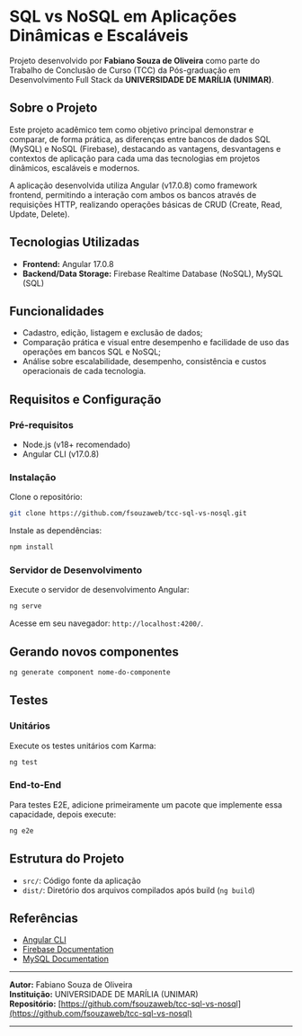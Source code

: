 # SQL vs NoSQL em Aplicações Dinâmicas e Escaláveis

Projeto desenvolvido por **Fabiano Souza de Oliveira** como parte do Trabalho de Conclusão de Curso (TCC) da Pós-graduação em Desenvolvimento Full Stack da **UNIVERSIDADE DE MARÍLIA (UNIMAR)**.

## Sobre o Projeto

Este projeto acadêmico tem como objetivo principal demonstrar e comparar, de forma prática, as diferenças entre bancos de dados SQL (MySQL) e NoSQL (Firebase), destacando as vantagens, desvantagens e contextos de aplicação para cada uma das tecnologias em projetos dinâmicos, escaláveis e modernos.

A aplicação desenvolvida utiliza Angular (v17.0.8) como framework frontend, permitindo a interação com ambos os bancos através de requisições HTTP, realizando operações básicas de CRUD (Create, Read, Update, Delete).

## Tecnologias Utilizadas

- **Frontend:** Angular 17.0.8
- **Backend/Data Storage:** Firebase Realtime Database (NoSQL), MySQL (SQL)

## Funcionalidades

- Cadastro, edição, listagem e exclusão de dados;
- Comparação prática e visual entre desempenho e facilidade de uso das operações em bancos SQL e NoSQL;
- Análise sobre escalabilidade, desempenho, consistência e custos operacionais de cada tecnologia.

## Requisitos e Configuração

### Pré-requisitos

- Node.js (v18+ recomendado)
- Angular CLI (v17.0.8)

### Instalação

Clone o repositório:

```bash
git clone https://github.com/fsouzaweb/tcc-sql-vs-nosql.git
```

Instale as dependências:

```bash
npm install
```

### Servidor de Desenvolvimento

Execute o servidor de desenvolvimento Angular:

```bash
ng serve
```

Acesse em seu navegador: `http://localhost:4200/`.

## Gerando novos componentes

```bash
ng generate component nome-do-componente
```

## Testes

### Unitários

Execute os testes unitários com Karma:

```bash
ng test
```

### End-to-End

Para testes E2E, adicione primeiramente um pacote que implemente essa capacidade, depois execute:

```bash
ng e2e
```

## Estrutura do Projeto

- `src/`: Código fonte da aplicação
- `dist/`: Diretório dos arquivos compilados após build (`ng build`)

## Referências

- [Angular CLI](https://angular.io/cli)
- [Firebase Documentation](https://firebase.google.com/docs)
- [MySQL Documentation](https://dev.mysql.com/doc/)

---

**Autor:** Fabiano Souza de Oliveira  
**Instituição:** UNIVERSIDADE DE MARÍLIA (UNIMAR)  
**Repositório:** [https://github.com/fsouzaweb/tcc-sql-vs-nosql](https://github.com/fsouzaweb/tcc-sql-vs-nosql)

---
